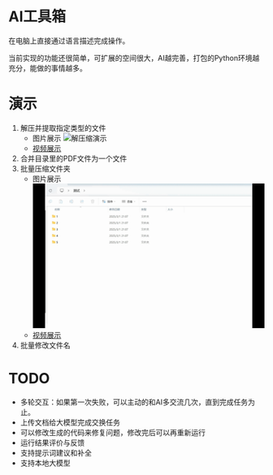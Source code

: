 # AI工具箱

在电脑上直接通过语言描述完成操作。

当前实现的功能还很简单，可扩展的空间很大，AI越完善，打包的Python环境越充分，能做的事情越多。

# 演示

1. 解压并提取指定类型的文件
   - 图片展示
   ![解压缩演示](./assets/unzip.gif)
   - [视频展示](assets/unzip.mp4)
2. 合并目录里的PDF文件为一个文件
3. 批量压缩文件夹
   - 图片展示
   ![解压缩演示](./assets/zip.gif)
   - [视频展示](assets/zip.mp4)
4. 批量修改文件名

# TODO

- 多轮交互：如果第一次失败，可以主动的和AI多交流几次，直到完成任务为止。
- 上传文档给大模型完成交换任务
- 可以修改生成的代码来修复问题，修改完后可以再重新运行
- 运行结果评价与反馈
- 支持提示词建议和补全
- 支持本地大模型

